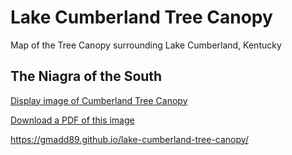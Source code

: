 # Lake Cumberland Tree Canopy
Map of the Tree Canopy surrounding Lake Cumberland, Kentucky

## The Niagra of the South
[Display image of Cumberland Tree Canopy](Cumberland_Tree_Canopy.jpg)

[Download a PDF of this image](Cumberland_Tree_Canopy.pdf)

https://gmadd89.github.io/lake-cumberland-tree-canopy/